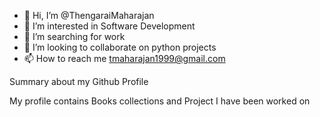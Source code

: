 - 👋 Hi, I’m @ThengaraiMaharajan
- 👀 I’m interested in Software Development
- 🌱 I’m searching for work
- 💞️ I’m looking to collaborate on python projects
- 📫 How to reach me tmaharajan1999@gmail.com

<!---
ThengaraiMaharajan/ThengaraiMaharajan is a ✨ special ✨ repository because its `README.md` (this file) appears on your GitHub profile.
You can click the Preview link to take a look at your changes.
--->

Summary about my Github Profile

My profile contains Books collections and Project I have been worked on 
